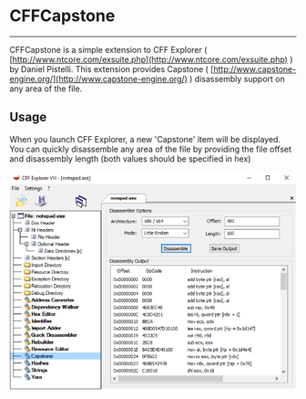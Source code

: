 # CFFCapstone #

----------

CFFCapstone is a simple extension to CFF Explorer ( [http://www.ntcore.com/exsuite.php](http://www.ntcore.com/exsuite.php) ) by Daniel Pistelli. This extension provides Capstone ( [http://www.capstone-engine.org/](http://www.capstone-engine.org/) ) disassembly support on any area of the file.

## Usage ##

When you launch CFF Explorer, a new 'Capstone' item will be displayed. You can quickly disassemble any area of the file by providing the file offset and disassembly length (both values should be specified in hex)

![](https://github.com/bfosterjr/CFFExtensions/raw/master/CFFCapstone/cffcapstone.png)
